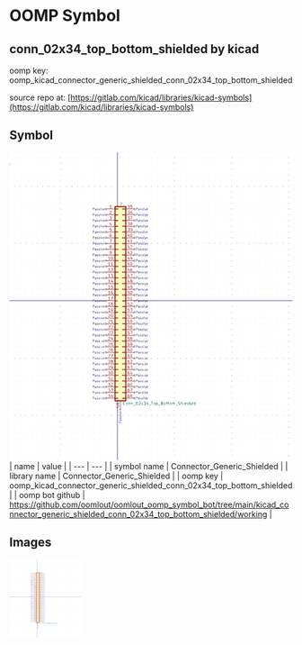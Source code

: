 # OOMP Symbol  
## conn_02x34_top_bottom_shielded  by kicad  
  
oomp key: oomp_kicad_connector_generic_shielded_conn_02x34_top_bottom_shielded  
  
source repo at: [https://gitlab.com/kicad/libraries/kicad-symbols](https://gitlab.com/kicad/libraries/kicad-symbols)  
## Symbol  
  
[![working.png](working_600.png)](working.png)  
| name | value | 
| --- | --- | 
| symbol name | Connector_Generic_Shielded | 
| library name | Connector_Generic_Shielded | 
| oomp key | oomp_kicad_connector_generic_shielded_conn_02x34_top_bottom_shielded | 
| oomp bot github | https://github.com/oomlout/oomlout_oomp_symbol_bot/tree/main/kicad_connector_generic_shielded_conn_02x34_top_bottom_shielded/working | 
## Images  
  
[![working.png](working_140.png)](working.png)  
